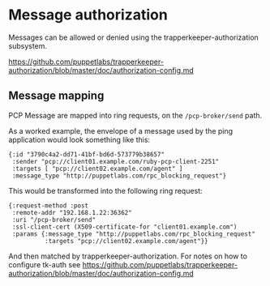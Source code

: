 # Message authorization

Messages can be allowed or denied using the trapperkeeper-authorization subsystem.

https://github.com/puppetlabs/trapperkeeper-authorization/blob/master/doc/authorization-config.md

## Message mapping

PCP Message are mapped into ring requests, on the `/pcp-broker/send` path.

As a worked example, the envelope of a message used by the ping
application would look something like this:


    {:id "3790c4a2-dd71-41bf-bd6d-573779b38657"
     :sender "pcp://client01.example.com/ruby-pcp-client-2251"
     :targets [ "pcp://client02.example.com/agent" ]
     :message_type "http://puppetlabs.com/rpc_blocking_request"}

This would be transformed into the following ring request:

    {:request-method :post
     :remote-addr "192.168.1.22:36362"
     :uri "/pcp-broker/send"
     :ssl-client-cert (X509-certificate-for "client01.example.com")
     :params {:message_type "http://puppetlabs.com/rpc_blocking_request"
              :targets "pcp://client02.example.com/agent"}}

And then matched by trapperkeeper-authorization.  For notes on how to
configure tk-auth see
https://github.com/puppetlabs/trapperkeeper-authorization/blob/master/doc/authorization-config.md
